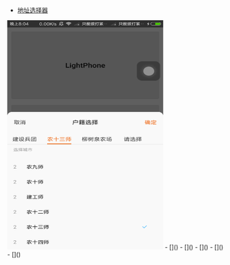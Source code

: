 
- [地址选择器](app/src/main/java/com.work.addresspicker)
<img src="art/地址选择器-Phone.png" width="360" height="530"/>
- []()
- []()
- []()
- []()
- []()

